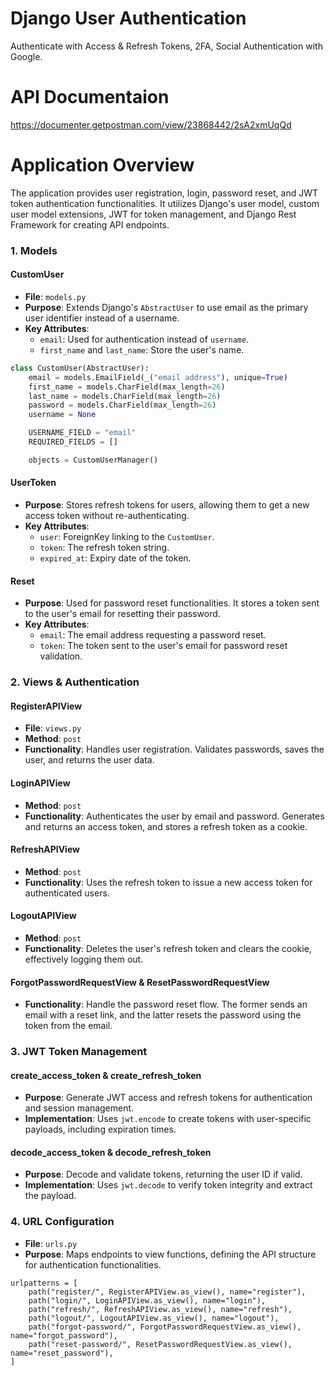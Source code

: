 # Django User Authentication
Authenticate with Access &amp; Refresh Tokens, 2FA, Social Authentication with Google.

# API Documentaion 
https://documenter.getpostman.com/view/23868442/2sA2xmUqQd


# Application Overview
The application provides user registration, login, password reset, and JWT token authentication functionalities. It utilizes Django's user model, custom user model extensions, JWT for token management, and Django Rest Framework for creating API endpoints.

### 1. Models

#### CustomUser

- **File**: `models.py`
- **Purpose**: Extends Django's `AbstractUser` to use email as the primary user identifier instead of a username.
- **Key Attributes**:
  - `email`: Used for authentication instead of `username`.
  - `first_name` and `last_name`: Store the user's name.

```python
class CustomUser(AbstractUser):
    email = models.EmailField(_("email address"), unique=True)
    first_name = models.CharField(max_length=26)
    last_name = models.CharField(max_length=26)
    password = models.CharField(max_length=26)
    username = None

    USERNAME_FIELD = "email"
    REQUIRED_FIELDS = []

    objects = CustomUserManager()
```

#### UserToken

- **Purpose**: Stores refresh tokens for users, allowing them to get a new access token without re-authenticating.
- **Key Attributes**:
  - `user`: ForeignKey linking to the `CustomUser`.
  - `token`: The refresh token string.
  - `expired_at`: Expiry date of the token.

#### Reset

- **Purpose**: Used for password reset functionalities. It stores a token sent to the user's email for resetting their password.
- **Key Attributes**:
  - `email`: The email address requesting a password reset.
  - `token`: The token sent to the user's email for password reset validation.

### 2. Views & Authentication

#### RegisterAPIView

- **File**: `views.py`
- **Method**: `post`
- **Functionality**: Handles user registration. Validates passwords, saves the user, and returns the user data.

#### LoginAPIView

- **Method**: `post`
- **Functionality**: Authenticates the user by email and password. Generates and returns an access token, and stores a refresh token as a cookie.

#### RefreshAPIView

- **Method**: `post`
- **Functionality**: Uses the refresh token to issue a new access token for authenticated users.

#### LogoutAPIView

- **Method**: `post`
- **Functionality**: Deletes the user's refresh token and clears the cookie, effectively logging them out.

#### ForgotPasswordRequestView & ResetPasswordRequestView

- **Functionality**: Handle the password reset flow. The former sends an email with a reset link, and the latter resets the password using the token from the email.

### 3. JWT Token Management

#### create_access_token & create_refresh_token

- **Purpose**: Generate JWT access and refresh tokens for authentication and session management.
- **Implementation**: Uses `jwt.encode` to create tokens with user-specific payloads, including expiration times.

#### decode_access_token & decode_refresh_token

- **Purpose**: Decode and validate tokens, returning the user ID if valid.
- **Implementation**: Uses `jwt.decode` to verify token integrity and extract the payload.

### 4. URL Configuration

- **File**: `urls.py`
- **Purpose**: Maps endpoints to view functions, defining the API structure for authentication functionalities.

```
urlpatterns = [
    path("register/", RegisterAPIView.as_view(), name="register"),
    path("login/", LoginAPIView.as_view(), name="login"),
    path("refresh/", RefreshAPIView.as_view(), name="refresh"),
    path("logout/", LogoutAPIView.as_view(), name="logout"),
    path("forgot-password/", ForgotPasswordRequestView.as_view(), name="forgot_password"),
    path("reset-password/", ResetPasswordRequestView.as_view(), name="reset_password"),
]
```



